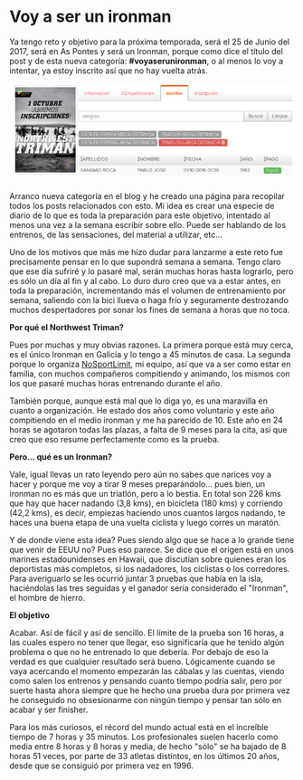 # Voy a ser un ironman

Ya tengo reto y objetivo para la próxima temporada, será el 25 de Junio del 2017, será en As Pontes y será un Ironman, porque como dice el título del post y de esta nueva categoría: **#voyaserunironman**, o al menos lo voy a intentar, ya estoy inscrito así que no hay vuelta atrás.

![](assets/images/posts/inscripcion-northwest.png)

Arranco nueva categoría en el blog y he creado una página para recopilar todos los posts relacionados con esto. Mi idea es crear una especie de diario de lo que es toda la preparación para este objetivo, intentado al menos una vez a la semana escribir sobre ello. Puede ser hablando de los entrenos, de las sensaciones, del material a utilizar, etc...

Uno de los motivos que más me hizo dudar para lanzarme a este reto fue precisamente pensar en lo que supondrá semana a semana. Tengo claro que ese día sufriré y lo pasaré mal, serán muchas horas hasta lograrlo, pero es sólo un día al fin y al cabo. Lo duro duro creo que va a estar antes, en toda la preparación, incrementando más el volumen de entrenamiento por semana, saliendo con la bici llueva o haga frío y seguramente destrozando muchos despertadores por sonar los fines de semana a horas que no toca.

**Por qué el Northwest Triman?**

Pues por muchas y muy obvias razones. La primera porque está muy cerca, es el único Ironman en Galicia y lo tengo a 45 minutos de casa. La segunda porque lo organiza [NoSportLimit](http://nosportlimit.com), mi equipo, así que va a ser como estar en familia, con muchos compañeros compitiendo y animando, los mismos con los que pasaré muchas horas entrenando durante el año.

También porque, aunque está mal que lo diga yo, es una maravilla en cuanto a organización. He estado dos años como voluntario y este año compitiendo en el medio ironman y me ha parecido de 10. Este año en 24 horas se agotaron todas las plazas, a falta de 9 meses para la cita, así que creo que eso resume perfectamente como es la prueba.

**Pero... qué es un Ironman?**

Vale, igual llevas un rato leyendo pero aún no sabes que narices voy a hacer y porque me voy a tirar 9 meses preparándolo... pues bien, un ironman no es más que un triatlón, pero a lo bestia. En total son 226 kms que hay que hacer nadando (3,8 kms), en bicicleta (180 kms) y corriendo (42,2 kms), es decir, empiezas haciendo unos cuantos largos nadando, te haces una buena etapa de una vuelta ciclista y luego corres un maratón.

Y de donde viene esta idea? Pues siendo algo que se hace a lo grande tiene que venir de EEUU no? Pues eso parece. Se dice que el origen está en unos marines estadounidenses en Hawaii, que discutían sobre quienes eran los deportistas más completos, si los nadadores, los ciclistas o los corredores. Para averiguarlo se les ocurrió juntar 3 pruebas que había en la isla, haciéndolas las tres seguidas y el ganador sería considerado el "Ironman", el hombre de hierro.

**El objetivo**

Acabar. Así de fácil y así de sencillo. El límite de la prueba son 16 horas, a las cuales espero no tener que llegar, eso significaría que he tenido algún problema o que no he entrenado lo que debería. Por debajo de eso la verdad es que cualquier resultado será bueno. Lógicamente cuando se vaya acercando el momento empezarán las cábalas y las cuentas, viendo como salen los entrenos y pensando cuanto tiempo podría salir, pero por suerte hasta ahora siempre que he hecho una prueba dura por primera vez he conseguido no obsesionarme con ningún tiempo y pensar tan sólo en acabar y ser finisher.

Para los más curiosos, el récord del mundo actual está en el increíble tiempo de 7 horas y 35 minutos. Los profesionales suelen hacerlo como media entre 8 horas y 8 horas y media, de hecho "sólo" se ha bajado de 8 horas 51 veces, por parte de 33 atletas distintos, en los últimos 20 años, desde que se consiguió por primera vez en 1996. 

